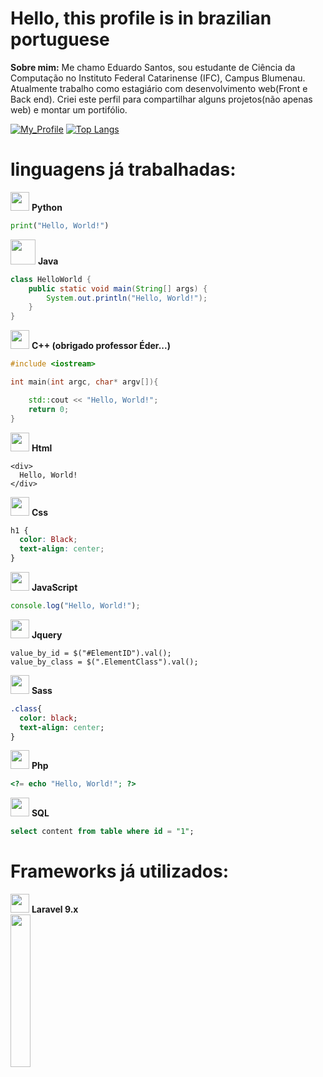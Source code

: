 # Hello, this profile is in brazilian portuguese

**Sobre mim:** Me chamo Eduardo Santos, sou estudante de Ciência da Computação no Instituto Federal Catarinense (IFC), Campus Blumenau.
 Atualmente trabalho como estagiário com desenvolvimento web(Front e Back end). Criei este perfil para compartilhar alguns projetos(não apenas web) e montar um portifólio.
 
 [![My_Profile](https://github-readme-stats.vercel.app/api?username=SalelaDudu&show_icons=true&theme=onedark)](https://github.com/SalelaDudu/github-readme-stats)
 [![Top Langs](https://github-readme-stats.vercel.app/api/top-langs/?username=SalelaDudu&layout=donut&theme=dracula)](https://github.com/SalelaDudu/github-readme-stats)
 
 # linguagens já trabalhadas:      
<img width="30px" src="https://cdn.jsdelivr.net/gh/devicons/devicon/icons/python/python-original.svg" /> **Python**

~~~python
print("Hello, World!")
~~~

<img width="40px" src="https://cdn.jsdelivr.net/gh/devicons/devicon/icons/java/java-original-wordmark.svg" /> **Java**
~~~java
class HelloWorld {
    public static void main(String[] args) {
        System.out.println("Hello, World!"); 
    }
}
~~~

<img width="30px" src="https://cdn.jsdelivr.net/gh/devicons/devicon/icons/cplusplus/cplusplus-original.svg" /> **C++ (obrigado professor Éder...)**
~~~cpp
#include <iostream>

int main(int argc, char* argv[]){

    std::cout << "Hello, World!";
    return 0;
}
~~~

<img width="30px" src="https://cdn.jsdelivr.net/gh/devicons/devicon/icons/html5/html5-original-wordmark.svg" /> **Html**
~~~html5
<div>
  Hello, World!
</div>
~~~

<img width="30px" src="https://cdn.jsdelivr.net/gh/devicons/devicon/icons/css3/css3-original-wordmark.svg" /> **Css**
~~~css
h1 {
  color: Black;
  text-align: center;
}
~~~

<img width="30px" src="https://cdn.jsdelivr.net/gh/devicons/devicon/icons/javascript/javascript-original.svg" /> **JavaScript**
~~~js
console.log("Hello, World!");
~~~

<img width="30px" src="https://cdn.jsdelivr.net/gh/devicons/devicon/icons/jquery/jquery-original-wordmark.svg" /> **Jquery**
~~~jquery
value_by_id = $("#ElementID").val();
value_by_class = $(".ElementClass").val();
~~~
<img width="30px" src="https://cdn.jsdelivr.net/gh/devicons/devicon/icons/sass/sass-original.svg" /> **Sass**
~~~sass
.class{
  color: black;
  text-align: center;
}
~~~

<img width="30px" src="https://cdn.jsdelivr.net/gh/devicons/devicon/icons/php/php-original.svg" /> **Php**
~~~php
<?= echo "Hello, World!"; ?>
~~~
<img width="30px" src="https://cdn.jsdelivr.net/gh/devicons/devicon/icons/mysql/mysql-original-wordmark.svg" /> **SQL**
~~~sql
select content from table where id = "1";
~~~

# Frameworks já utilizados:
<img width="30px" src="https://cdn.jsdelivr.net/gh/devicons/devicon/icons/laravel/laravel-plain-wordmark.svg" /> **Laravel 9.x**
<br>
<img width="25%" src="https://github.com/SalelaDudu/SalelaDudu/assets/133010820/98efd55f-bcc2-4b45-b725-a7a01e4225fc">
